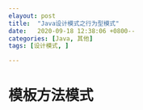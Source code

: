 ```yaml
---
elayout: post
title:  "Java设计模式之行为型模式"
date:   2020-09-18 12:38:06 +0800--
categories: [Java, 其他]
tags: [设计模式, ]  

---
```


# 模板方法模式


